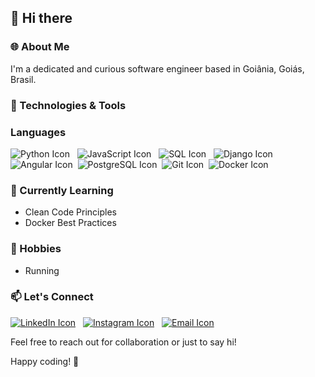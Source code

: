<link rel="stylesheet" href="https://cdnjs.cloudflare.com/ajax/libs/font-awesome/5.15.3/css/all.min.css" integrity="sha384-dfES2vtA8E+K+ZXtDE5zL7tfvoz8IGSoCRuFZYj4i2fZ8Ohz4wFswqXKtO+5Z0cS" crossorigin="anonymous">

## 👋 Hi there

### 🌐 About Me

I'm a dedicated and curious software engineer based in Goiânia, Goiás, Brasil. 

### 🔧 Technologies & Tools

### Languages
![Python Icon](https://img.icons8.com/color/36/000000/python.png) &nbsp; 
![JavaScript Icon](https://img.icons8.com/color/36/000000/javascript.png) &nbsp; 
![SQL Icon](https://img.icons8.com/nolan/36/sql.png) &nbsp; 
![Django Icon](https://img.icons8.com/ios-filled/40/000000/django.png) &nbsp; 
![Angular Icon](https://img.icons8.com/color/36/000000/angularjs.png)&nbsp; 
![PostgreSQL Icon](https://img.icons8.com/color/36/000000/postgreesql.png)&nbsp;
![Git Icon](https://img.icons8.com/color/36/000000/git.png)&nbsp;
![Docker Icon](https://img.icons8.com/color/36/000000/docker.png)

### 🌱 Currently Learning

- Clean Code Principles 
- Docker Best Practices
  
### 🏃 Hobbies

- Running

### 📫 Let's Connect

[![LinkedIn Icon](https://img.icons8.com/color/36/000000/linkedin.png)](https://www.linkedin.com/in/haniel-zaiine/) &nbsp; 
[![Instagram Icon](https://img.icons8.com/color/36/000000/instagram-new.png)](https://www.instagram.com/hanielzaiine/) &nbsp; 
[![Email Icon](https://img.icons8.com/color/36/000000/gmail.png)](mailto:haniel.zaiine@gmail.com)

Feel free to reach out for collaboration or just to say hi!

Happy coding! 🚀
